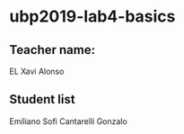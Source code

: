 # ubp2019-lab4-basics
## Teacher name:
EL Xavi Alonso
## Student list
Emiliano
Sofi Cantarelli
Gonzalo
